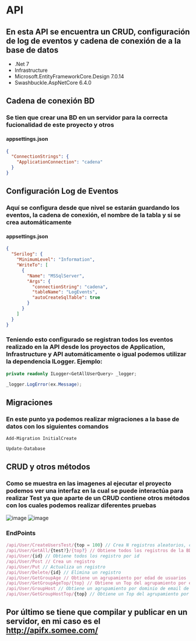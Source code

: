 # API
## En esta API se encuentra un CRUD, configuración de log de eventos y cadena de conexión de a la base de datos
* .Net 7
* Infrastructure
* Microsoft.EntityFrameworkCore.Design 7.0.14
* Swashbuckle.AspNetCore 6.4.0
## Cadena de conexión BD
### Se tien que crear una BD en un servidor para la correcta fucionalidad de este proyecto y otros
#### appsettings.json
```json
{
  "ConnectionStrings": {
    "ApplicationConnection": "cadena"
  }
}
```
## Configuración Log de Eventos
### Aquí se configura desde que nivel se estarán guardando los eventos, la cadena de conexión, el nombre de la tabla y si se crea automáticamente
#### appsettings.json
```json
{
  "Serilog": {
    "MinimumLevel": "Information",
    "WriteTo": [
      {
        "Name": "MSSqlServer",
        "Args": {
          "connectionString": "cadena",
          "tableName": "LogEvents",
          "autoCreateSqlTable": true
        }
      }
    ]
  }
}
```
### Teniendo esto configurado se registran todos los eventos realizado en la API desde los proyectos de Application,  Infrastructure y API automáticamente o igual podemos utilizar la dependencia ILogger. Ejemplo:
```c#
private readonly ILogger<GetAllUserQuery> _logger;

_logger.LogError(ex.Message);
```
## Migraciones
### En este punto ya podemos realizar migraciones a la base de datos con los siguientes comandos
```
Add-Migration InitialCreate

Update-Database
```
## CRUD y otros métodos
### Como se muestra en las imagenes al ejecutar el proyecto podemos ver una interfaz en la cual se puede interactúa para realizar Test ya que aparte de un CRUD contiene otros métodos con los cuales podemos realizar diferentes pruebas
![image](https://github.com/Chisfx/App/assets/101854771/688518e9-a22c-41fa-b069-05fc623aca00)
![image](https://github.com/Chisfx/App/assets/101854771/afe9ca16-6afd-4022-8f1b-558e56121993)
### EndPoints 
```js
/api/User/CreateUsersTest/{top = 100} // Crea N registros aleatorios, como default tiene 100
/api/User/GetAll/{test?}/{top?} // Obtiene todos los registros de la BD o con el parámetro test=true y top=N obtiene N registros aleatorios
/api/User/{id} // Obtiene todos los registro por id
/api/User/Post // Crea un registro
/api/User/Put // Actualiza un registro
/api/User/Delete/{id} // Elimina un registro
/api/User/GetGroupAge // Obtiene un agrupamiento por edad de usuarios
/api/User/GetGroupAgeTop/{top} // Obtiene un Top del agrupamiento por edad de usuarios
/api/User/GroupHost // Obtiene un agrupamiento por dominio de email de usuarios
/api/User/GetGroupHostTop/{top} // Obtiene un Top del agrupamiento por dominio de email de usuarios
```
## Por último se tiene que compilar y publicar en un servidor, en mi caso es el http://apifx.somee.com/
